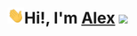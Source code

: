 <h1> <img src="https://raw.githubusercontent.com/ABSphreak/ABSphreak/master/gifs/Hi.gif" width="30px">Hi!, I'm <a href="https://github.com/Alexxm17">Alex</a> <img src="https://emojis.slackmojis.com/emojis/images/1643514738/7421/typingcat.gif?1643514738" width="30px"></h1>
</h1>
